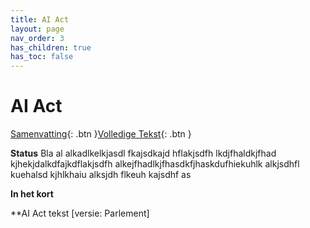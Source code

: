 ```yaml
---
title: AI Act
layout: page
nav_order: 3
has_children: true
has_toc: false
---
```

# AI Act 
<span class="fs-2">[Samenvatting](https://just-the-docs.com){: .btn }</span><span class="fs-2">[Volledige Tekst](aiact){: .btn }</span>

**Status** Bla al alkadlkelkjasdl fkajsdkajd hflakjsdfh lkdjfhaldkjfhad kjhekjdalkdfajkdflakjsdfh alkejfhadlkjfhasdkfjhaskdufhiekuhlk alkjsdhfl kuehalsd kjhlkhaiu alksjdh flkeuh kajsdhf as

**In het kort**

**AI Act tekst [versie: Parlement]